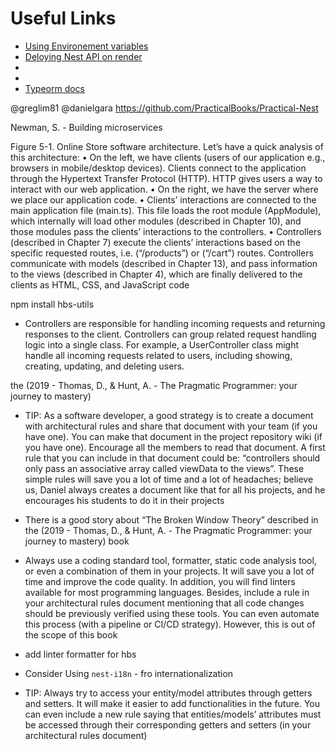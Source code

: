 # Useful Links

- [Using Environement variables](https://docs.nestjs.com/security/authentication#authentication)
- [Deloying Nest API on render](https://community.render.com/t/how-deploy-a-nestjs-app-at-the-platform/6542)
- [](https://github.dev/KashanSiddiqui/Nest-Js-Boiler-Plate)
- [](https://drive.google.com/file/d/11WlG405dHi88LpJVUYJNxc7_lFpgkNfI/view)
- [Typeorm docs](https://typeorm.io/)



@greglim81
@danielgara
https://github.com/PracticalBooks/Practical-Nest

Newman, S. - Building microservices


Figure 5-1. Online Store software architecture.
Let’s have a quick analysis of this architecture:
• On the left, we have clients (users of our application e.g., browsers in mobile/desktop devices). Clients connect
to the application through the Hypertext Transfer Protocol (HTTP). HTTP gives users a way to interact with
our web application.
• On the right, we have the server where we place our application code.
• Clients’ interactions are connected to the main application file (main.ts). This file loads the root module
(AppModule), which internally will load other modules (described in Chapter 10), and those modules pass the
clients’ interactions to the controllers.
• Controllers (described in Chapter 7) execute the clients’ interactions based on the specific requested routes, i.e.
(“/products”) or (“/cart”) routes. Controllers communicate with models (described in Chapter 13), and pass
information to the views (described in Chapter 4), which are finally delivered to the clients as HTML, CSS,
and JavaScript code

npm install hbs-utils

- Controllers are responsible for handling incoming requests and returning responses to the client. Controllers can
group related request handling logic into a single class. For example, a UserController class might handle all
incoming requests related to users, including showing, creating, updating, and deleting users.

the (2019 -
Thomas, D., & Hunt, A. - The Pragmatic Programmer: your journey to mastery)

- TIP: As a software developer, a good strategy is to create a document with architectural rules
  and share that document with your team (if you have one). You can make that document in the
  project repository wiki (if you have one). Encourage all the members to read that document. A
  first rule that you can include in that document could be: “controllers should only pass an
  associative array called viewData to the views”. These simple rules will save you a lot of time
  and a lot of headaches; believe us, Daniel always creates a document like that for all his projects,
  and he encourages his students to do it in their projects

- There is a good story about “The Broken Window Theory” described in the (2019 -
  Thomas, D., & Hunt, A. - The Pragmatic Programmer: your journey to mastery) book
- Always use a coding standard tool, formatter, static code analysis tool, or even a
  combination of them in your projects. It will save you a lot of time and improve the code quality.
  In addition, you will find linters available for most programming languages. Besides, include a
  rule in your architectural rules document mentioning that all code changes should be previously
  verified using these tools. You can even automate this process (with a pipeline or CI/CD
  strategy). However, this is out of the scope of this book

- add linter formatter for hbs

- Consider Using `nest-i18n` - fro internationalization

- TIP: Always try to access your entity/model attributes through getters and setters. It will make
it easier to add functionalities in the future. You can even include a new rule saying that
entities/models’ attributes must be accessed through their corresponding getters and setters (in
your architectural rules document)

